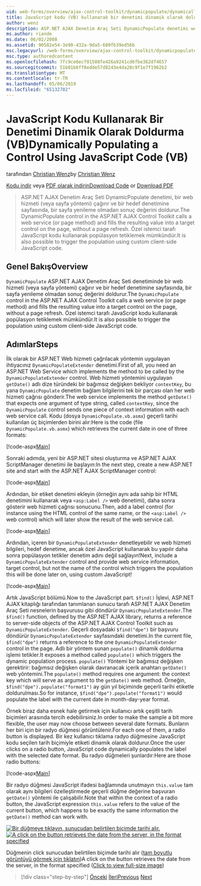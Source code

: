 ```yaml
---
uid: web-forms/overview/ajax-control-toolkit/dynamicpopulate/dynamically-populating-a-control-using-javascript-code-vb
title: JavaScript kodu (VB) kullanarak bir denetimi dinamik olarak doldurma | Microsoft Docs
author: wenz
description: ASP.NET AJAX Denetim Araç Seti DynamicPopulate denetimi web hizmetini (veya sayfa yöntemi) çağırır ve t hedef denetime sonuç değerini doldurur...
ms.author: riande
ms.date: 06/02/2008
ms.assetid: 90582e54-3e90-432a-9da5-689fb39ed56b
msc.legacyurl: /web-forms/overview/ajax-control-toolkit/dynamicpopulate/dynamically-populating-a-control-using-javascript-code-vb
msc.type: authoredcontent
ms.openlocfilehash: 7fc9ce6ecf01508fe426a9241cd6fbe362df4657
ms.sourcegitcommit: 51b01b6ff8edde57d8243e4da28c9f1e7f1962b2
ms.translationtype: MT
ms.contentlocale: tr-TR
ms.lasthandoff: 05/06/2019
ms.locfileid: "65132702"
---
```

# <a name="dynamically-populating-a-control-using-javascript-code-vb"></a><span data-ttu-id="0e4c6-103">JavaScript Kodu Kullanarak Bir Denetimi Dinamik Olarak Doldurma (VB)</span><span class="sxs-lookup"><span data-stu-id="0e4c6-103">Dynamically Populating a Control Using JavaScript Code (VB)</span></span>

<span data-ttu-id="0e4c6-104">tarafından [Christian Wenz](https://github.com/wenz)</span><span class="sxs-lookup"><span data-stu-id="0e4c6-104">by [Christian Wenz](https://github.com/wenz)</span></span>

<span data-ttu-id="0e4c6-105">[Kodu indir](http://download.microsoft.com/download/d/8/f/d8f2f6f9-1b7c-46ad-9252-e1fc81bdea3e/dynamicpopulate1.vb.zip) veya [PDF olarak indirin](http://download.microsoft.com/download/b/6/a/b6ae89ee-df69-4c87-9bfb-ad1eb2b23373/dynamicpopulate1VB.pdf)</span><span class="sxs-lookup"><span data-stu-id="0e4c6-105">[Download Code](http://download.microsoft.com/download/d/8/f/d8f2f6f9-1b7c-46ad-9252-e1fc81bdea3e/dynamicpopulate1.vb.zip) or [Download PDF](http://download.microsoft.com/download/b/6/a/b6ae89ee-df69-4c87-9bfb-ad1eb2b23373/dynamicpopulate1VB.pdf)</span></span>

> <span data-ttu-id="0e4c6-106">ASP.NET AJAX Denetim Araç Seti DynamicPopulate denetimi, bir web hizmeti (veya sayfa yöntemi) çağırır ve bir hedef denetimine sayfasında, bir sayfa yenileme olmadan sonuç değerini doldurur.</span><span class="sxs-lookup"><span data-stu-id="0e4c6-106">The DynamicPopulate control in the ASP.NET AJAX Control Toolkit calls a web service (or page method) and fills the resulting value into a target control on the page, without a page refresh.</span></span> <span data-ttu-id="0e4c6-107">Özel istemci tarafı JavaScript kodu kullanarak popülasyon tetiklemek mümkündür.</span><span class="sxs-lookup"><span data-stu-id="0e4c6-107">It is also possible to trigger the population using custom client-side JavaScript code.</span></span>

## <a name="overview"></a><span data-ttu-id="0e4c6-108">Genel Bakış</span><span class="sxs-lookup"><span data-stu-id="0e4c6-108">Overview</span></span>

<span data-ttu-id="0e4c6-109">`DynamicPopulate` ASP.NET AJAX Denetim Araç Seti denetiminde bir web hizmeti (veya sayfa yöntemi) çağırır ve bir hedef denetimine sayfasında, bir sayfa yenileme olmadan sonuç değerini doldurur.</span><span class="sxs-lookup"><span data-stu-id="0e4c6-109">The `DynamicPopulate` control in the ASP.NET AJAX Control Toolkit calls a web service (or page method) and fills the resulting value into a target control on the page, without a page refresh.</span></span> <span data-ttu-id="0e4c6-110">Özel istemci tarafı JavaScript kodu kullanarak popülasyon tetiklemek mümkündür.</span><span class="sxs-lookup"><span data-stu-id="0e4c6-110">It is also possible to trigger the population using custom client-side JavaScript code.</span></span>

## <a name="steps"></a><span data-ttu-id="0e4c6-111">Adımlar</span><span class="sxs-lookup"><span data-stu-id="0e4c6-111">Steps</span></span>

<span data-ttu-id="0e4c6-112">İlk olarak bir ASP.NET Web hizmeti çağrılacak yöntemin uygulayan ihtiyacınız `DynamicPopulateExtender` denetimi.</span><span class="sxs-lookup"><span data-stu-id="0e4c6-112">First of all, you need an ASP.NET Web Service which implements the method to be called by the `DynamicPopulateExtender` control.</span></span> <span data-ttu-id="0e4c6-113">Web hizmeti yöntemini uygulayan `getDate()` adlı dize türündeki bir bağımsız değişken bekliyor `contextKey`, bu yana `DynamicPopulate` denetim bağlam bilgilerini tek bir parçası olan her web hizmeti çağrısı gönderir.</span><span class="sxs-lookup"><span data-stu-id="0e4c6-113">The web service implements the method `getDate()` that expects one argument of type string, called `contextKey`, since the `DynamicPopulate` control sends one piece of context information with each web service call.</span></span> <span data-ttu-id="0e4c6-114">Kodu (dosya `DynamicPopulate.vb.asmx`) geçerli tarihi kullanılan üç biçimlerden birini alır:</span><span class="sxs-lookup"><span data-stu-id="0e4c6-114">Here is the code (file `DynamicPopulate.vb.asmx`) which retrieves the current date in one of three formats:</span></span>

[!code-aspx[Main](dynamically-populating-a-control-using-javascript-code-vb/samples/sample1.aspx)]

<span data-ttu-id="0e4c6-115">Sonraki adımda, yeni bir ASP.NET sitesi oluşturma ve ASP.NET AJAX ScriptManager denetimi ile başlayın:</span><span class="sxs-lookup"><span data-stu-id="0e4c6-115">In the next step, create a new ASP.NET site and start with the ASP.NET AJAX ScriptManager control:</span></span>

[!code-aspx[Main](dynamically-populating-a-control-using-javascript-code-vb/samples/sample2.aspx)]

<span data-ttu-id="0e4c6-116">Ardından, bir etiket denetimi ekleyin (örneğin aynı ada sahip bir HTML denetimini kullanarak veya `<asp:Label />` web denetimi), daha sonra gösterir web hizmeti çağrısı sonucunu.</span><span class="sxs-lookup"><span data-stu-id="0e4c6-116">Then, add a label control (for instance using the HTML control of the same name, or the `<asp:Label />` web control) which will later show the result of the web service call.</span></span>

[!code-aspx[Main](dynamically-populating-a-control-using-javascript-code-vb/samples/sample3.aspx)]

<span data-ttu-id="0e4c6-117">Ardından, içeren bir `DynamicPopulateExtender` denetleyebilir ve web hizmeti bilgileri, hedef denetime, ancak özel JavaScript kullanarak bu yapılır daha sonra popülasyon tetikler denetim adını değil sağlayın!</span><span class="sxs-lookup"><span data-stu-id="0e4c6-117">Next, include a `DynamicPopulateExtender` control and provide web service information, target control, but not the name of the control which triggers the population this will be done later on, using custom JavaScript!</span></span>

[!code-aspx[Main](dynamically-populating-a-control-using-javascript-code-vb/samples/sample4.aspx)]

<span data-ttu-id="0e4c6-118">Artık JavaScript bölümü.</span><span class="sxs-lookup"><span data-stu-id="0e4c6-118">Now to the JavaScript part.</span></span> <span data-ttu-id="0e4c6-119">`$find()` İşlevi, ASP.NET AJAX kitaplığı tarafından tanımlanan sunucu tarafı ASP.NET AJAX Denetim Araç Seti nesnelerin başvurusu gibi döndürür `DynamicPopulateExtender`.</span><span class="sxs-lookup"><span data-stu-id="0e4c6-119">The `$find()` function, defined by the ASP.NET AJAX library, returns a reference to server-side objects of the ASP.NET AJAX Control Toolkit such as `DynamicPopulateExtender`.</span></span> <span data-ttu-id="0e4c6-120">Geçerli dosyadaki `$find("dpe")` bir başvuru döndürür `DynamicPopulateExtender` sayfasındaki denetimi.</span><span class="sxs-lookup"><span data-stu-id="0e4c6-120">In the current file, `$find("dpe")` returns a reference to the one `DynamicPopulateExtender` control in the page.</span></span> <span data-ttu-id="0e4c6-121">Adlı bir yöntem sunan `populate()` dinamik doldurma işlemi tetikler.</span><span class="sxs-lookup"><span data-stu-id="0e4c6-121">It exposes a method called `populate()` which triggers the dynamic population process.</span></span> <span data-ttu-id="0e4c6-122">`populate()` Yöntemi bir bağımsız değişken gerektirir: bağımsız değişken olarak davranacak içerik anahtarı `getDate()` web yöntemini.</span><span class="sxs-lookup"><span data-stu-id="0e4c6-122">The `populate()` method requires one argument: the context key which will serve as argument to the `getDate()` web method.</span></span> <span data-ttu-id="0e4c6-123">Örneğin, `$find("dpe").populate("format1")` ay gün yıl biçiminde geçerli tarihi etiketle doldurulması.</span><span class="sxs-lookup"><span data-stu-id="0e4c6-123">So for instance, `$find("dpe").populate("format1")` would populate the label with the current date in month-day-year format.</span></span>

<span data-ttu-id="0e4c6-124">Örnek biraz daha esnek hale getirmek için kullanıcı artık çeşitli tarih biçimleri arasında tercih edebilirsiniz.</span><span class="sxs-lookup"><span data-stu-id="0e4c6-124">In order to make the sample a bit more flexible, the user may now choose between several date formats.</span></span> <span data-ttu-id="0e4c6-125">Bunların her biri için bir radyo düğmesi görüntülenir.</span><span class="sxs-lookup"><span data-stu-id="0e4c6-125">For each one of them, a radio button is displayed.</span></span> <span data-ttu-id="0e4c6-126">Bir kez kullanıcı tıklama radyo düğmesine JavaScript kodu seçilen tarih biçimiyle etiketi dinamik olarak doldurur.</span><span class="sxs-lookup"><span data-stu-id="0e4c6-126">Once the user clicks on a radio button, JavaScript code dynamically populates the label with the selected date format.</span></span> <span data-ttu-id="0e4c6-127">Bu radyo düğmeleri şunlardır:</span><span class="sxs-lookup"><span data-stu-id="0e4c6-127">Here are those radio buttons:</span></span>

[!code-aspx[Main](dynamically-populating-a-control-using-javascript-code-vb/samples/sample5.aspx)]

<span data-ttu-id="0e4c6-128">Bir radyo düğmesi JavaScript ifadesi bağlamında unutmayın `this.value` tam olarak aynı bilgileri özelleştirmede geçerli düğme değerine başvuran `getDate()` yöntemi ile çalışabilir.</span><span class="sxs-lookup"><span data-stu-id="0e4c6-128">Note that within the context of a radio button, the JavaScript expression `this.value` refers to the value of the current button, which happens to be exactly the same information the `getDate()` method can work with.</span></span>

<span data-ttu-id="0e4c6-129">[![Bir düğmeye tıklayın, sunucudan belirtilen biçimde tarihi alır.](dynamically-populating-a-control-using-javascript-code-vb/_static/image2.png)](dynamically-populating-a-control-using-javascript-code-vb/_static/image1.png)</span><span class="sxs-lookup"><span data-stu-id="0e4c6-129">[![A click on the button retrieves the date from the server, in the format specified](dynamically-populating-a-control-using-javascript-code-vb/_static/image2.png)](dynamically-populating-a-control-using-javascript-code-vb/_static/image1.png)</span></span>

<span data-ttu-id="0e4c6-130">Düğmenin click sunucudan belirtilen biçimde tarihi alır ([tam boyutlu görüntüyü görmek için tıklatın](dynamically-populating-a-control-using-javascript-code-vb/_static/image3.png))</span><span class="sxs-lookup"><span data-stu-id="0e4c6-130">A click on the button retrieves the date from the server, in the format specified ([Click to view full-size image](dynamically-populating-a-control-using-javascript-code-vb/_static/image3.png))</span></span>

> [!div class="step-by-step"]
> <span data-ttu-id="0e4c6-131">[Önceki](dynamically-populating-a-control-vb.md)
> [İleri](using-dynamicpopulate-with-a-user-control-and-javascript-vb.md)</span><span class="sxs-lookup"><span data-stu-id="0e4c6-131">[Previous](dynamically-populating-a-control-vb.md)
[Next](using-dynamicpopulate-with-a-user-control-and-javascript-vb.md)</span></span>
